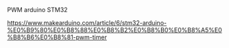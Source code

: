 
PWM arduino STM32

https://www.makearduino.com/article/6/stm32-arduino-%E0%B9%80%E0%B8%88%E0%B8%B2%E0%B8%B0%E0%B8%A5%E0%B8%B6%E0%B8%81-pwm-timer
